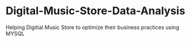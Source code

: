 # Digital-Music-Store-Data-Analysis
Helping Digitial Music Store to optimize their business practices using MYSQL
